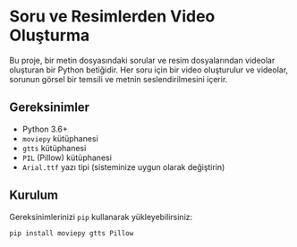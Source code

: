 # Soru ve Resimlerden Video Oluşturma

Bu proje, bir metin dosyasındaki sorular ve resim dosyalarından videolar oluşturan bir Python betiğidir. Her soru için bir video oluşturulur ve videolar, sorunun görsel bir temsili ve metnin seslendirilmesini içerir.

## Gereksinimler

- Python 3.6+
- `moviepy` kütüphanesi
- `gtts` kütüphanesi
- `PIL` (Pillow) kütüphanesi
- `Arial.ttf` yazı tipi (sisteminize uygun olarak değiştirin)

## Kurulum

Gereksinimlerinizi `pip` kullanarak yükleyebilirsiniz:

```sh
pip install moviepy gtts Pillow
